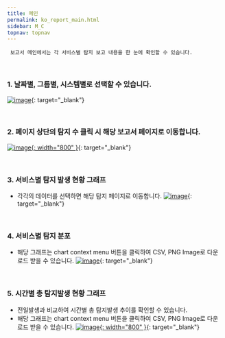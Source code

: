```yaml
---
title: 메인
permalink: ko_report_main.html
sidebar: M_C
topnav: topnav
---
```


     보고서 메인에서는 각 서비스별 탐지 보고 내용을 한 눈에 확인할 수 있습니다.

<br />

### 1. 날짜별, 그룹별, 시스템별로 선택할 수 있습니다.
[![image](/docs/images/Manual/common/report/main/1.png)](/docs/images/Manual/common/report/main/1.png){: target="_blank"} 

<br />

### 2. 페이지 상단의 탐지 수 클릭 시 해당 보고서 페이지로 이동합니다.
[![image](/docs/images/Manual/common/report/main/2.png){: width="800" }](/docs/images/Manual/common/report/main/2.png){: target="_blank"} 

<br />

### 3. 서비스별 탐지 발생 현황 그래프

- 각각의 데이터를 선택하면 해당 탐지 페이지로 이동합니다.
[![image](/docs/images/Manual/common/report/main/3.png)](/docs/images/Manual/common/report/main/3.png){: target="_blank"} 

<br />

### 4. 서비스별 탐지 분포

- 해당 그래프는 chart context menu 버튼을 클릭하여 CSV, PNG Image로 다운로드 받을 수 있습니다.
[![image](/docs/images/Manual/common/report/main/4.png)](/docs/images/Manual/common/report/main/4.png){: target="_blank"} 

<br />

### 5. 시간별 총 탐지발생 현황 그래프

- 전일발생과 비교하여 시간별 총 탐지발생 추이를 확인할 수 있습니다.
- 해당 그래프는 chart context menu 버튼을 클릭하여 CSV, PNG Image로 다운로드 받을 수 있습니다.
[![image](/docs/images/Manual/common/report/main/5.png){: width="800" }](/docs/images/Manual/common/report/main/5.png){: target="_blank"} 
